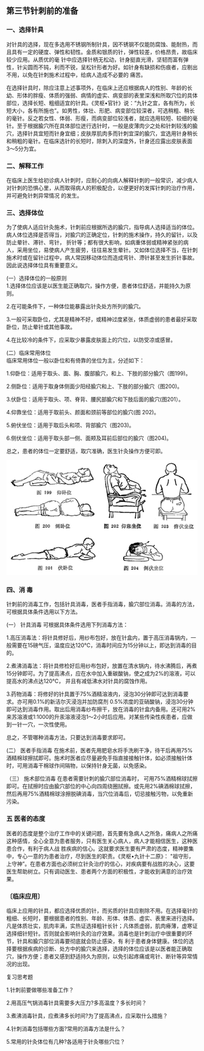 ## 第三节针刺前的准备

### 一、选择针具

对针具的选择，现在多选用不锈钢所制针具，因不锈钢不仅能防腐蚀、能耐热，而且具有一定的硬度、弹性和韧性。金质和银质的针，弹性较差，价格昂贵，故临床较少应用。从质优的毫 针中应选择针柄无松动，针身挺直光滑，坚韧而富有弹性，针尖圆而不钝，利而不锐，呈松针形者为好。如针身有缺损和伤痕者，应剔出不用，以免在针刺施术过程中，给病人造成不必要的 痛苦。

在选择针具时，除应注意上述事项外，在临床上还应根据病人的性别、年龄的长幼、形体的胖瘦、体质的强弱、病情的虚实、病变部的表里深浅和所取穴位的具体部位，选择长短、粗细适宜的针具。《灵枢•官针》说：“九针之宜，各有所为，长短大小，各有所施也”。如男性，体壮、形肥、病变部位较深者，可选稍粗、稍长的毫针。反之若女性、体弱、形瘦，而病变部位较浅者，就应选用较短、较细的毫针。至于根据腧穴所在具体部位迸行选针时，一般是皮薄肉少之处和针刺较浅的腧穴，选择针具宜短而针身宜细；皮肤厚肌肉多而针刺宜深的腧穴，宜选用针身稍长和稍粗的毫针。在临床选针的长短时，除刺入的深度外，针身还应露出皮肤表面3〜5分为宜。 

### 二、解释工作

在临床上医生给初诊病人针刺时，应耐心的向病人解释针刺的一般常识，减少病人对针刺的恐惧心里，从而取得病人的积极配合，以便更好的发挥针刺的治疗作用，并可避免针刺异常情况 的发生。

### 三、选择体位

为了使病人适应针灸施术，针刺前应根据所选的腧穴，指导病人选择适当的体位。病人体位选择是否得当，对腧穴的正确定位，针刺的施术操作，持久的留针，以及防止晕针、滞针、弯针， 折针等；都有很大影响，如病重体弱或精神紧张的病人，采用坐位，易使病人产生疲劳，往往易发生晕针。又如体位选择不当，在针刺施术时或在留针过程中，病人常因移动体位而造成弯针、滯针甚至发生折针事故。因此说选择体位具有重要意义。

(一）选择体位的一般原则	
1.选择体位应该是以医生能正确取穴，操作方便，患者体位舒适，并能持久为原则。	

2.在可能条件下，一种体位能暴露出针灸处方所列的腧穴。

3.一般可采取卧位，尤其是精神不好，或精神过度紧张，体质虚弱的患者最好采取卧位，防止晕针或其他事故。

4.在比较冷的条件下，应采取少暴露皮肤面上的穴位，以防受凉或感冒。

(二）临床常用体位      
临床常用体位一般以卧位和有倚靠的坐位为主，分述如下：

1.仰卧位：适用于取头、面、胸、腹部腧穴，和上、下肢的部分腧穴（图199)。

2.侧卧位：适用于取身体侧面少阳经腧穴和上、下肢的部分腧穴（图200)。

3.伏卧位：适用于取头、项、脊背、腰尻部腧穴和下肢后面的腧穴(图201）。

4.仰靠坐位：适用于取前头、颜面和颈前等部位的腧穴(图 202)。 

5.俯伏坐位：适用于取后头和项、背部腧穴（图203)。

6.侧伏坐位：适用于取头部一侧、面颊及耳前后部位的腧穴（图204)。

总之，患者的体位一定要舒适，取穴准确，医生针灸操作方便可即。

![](./img/图199、200、201、202、203、204.jpg)

### 四、消 毒

针刺前的消毒工作，包括针具消毒，医者手指消毒，腧穴部位消毒。消毒的方法，可根据具体条件选用以下方法。

(一）	针具消毒     可根据具体条件选用下列消毒方法：

1.高压消毒法：将针具修好后，用纱布包好，放在针盒内，置于高压消毒锅内，一般需要在15磅气压，温度应达120℃，消毒时间应为15分钟以上，即达到消毒的目的。

2.煮沸消毒法：将针具修检好后用纱布包好，放置在清水锅内，待水沸腾后，再煮15分钟即可。为了提高沸点，应在水中加入重碳酸钠，使之成为2%的溶液，可以提高水的沸点达120℃， 并且有减低沸水对针具的腐蚀作用。

3.药物消毒：将修好的针具置于75%酒精溶液内，浸泡30分钟即可达到消毒要求。亦可用0.1%的新洁尔灭浸泡并加防腐剂 0.5%浓度的亚硝酸钠，浸泡30分钟即可达到消毒作用。取出后用消毒纱布擦干，放在消毒的针盒内备用。还可用2%来苏溶液或1:1000的升汞溶液浸泡1〜2小时后应用。对某些传染性疾患者，应做到一针一穴，一次性使用。

总之，不管哪种消毒方法，只要达到消毒要求即可。

(二）	医者手指消毒   在施术前，医者先用肥皂水将手洗刷干净，待干后再用75%酒精棉球擦拭即可。施术时医者应尽量避免手指直接接触针体，如必须接触针体时，可用消毒干棉球作间隔物，以保持针身无菌，以免感染。

（三）	施术部位消毒   在患者需要针刺的腧穴部位消毒时， 可用75%酒精棉球拭擦即可。在拭擦时应由腧穴部位的中心向四周绕圈拭擦。或先用2%碘酒棉球拭擦，然后再用75%酒精棉球涂擦脱碘消毒，当穴位消毒后，切忌接触污物，以免重新污染。

### 五 医者的态度

医者的态度是整个治疗工作中的关键问题，首先要有急病人之所急，痛病人之所痛这种感情，全心全意为患者服务，只有医生关心病人，病人才能相信医生，这种医患合作，有利于病人战 胜疾病的信心。这就要求医生要有严肃的态度，精神要集中，专心一意的为患者治疗，尽到医生的职责。《灵枢•九针十二原》： "祖守形，上守神”。在患者方面也必须树立针灸治疗的信心，对疾病要有战胜的决心，这要医生帮助树立。只有调动医生、患者两个方面的积极性，才能收到满意的治疗效果。

### 〔临床应用〕

临床上应用的针具，都应选择优质的针，而劣质的针具应剔除不用。在选择毫针的粗细、长短时，要根据患者的性别、年龄、形体、体质、虚实、表里来进行选择。凡是体质壮实，肌肉丰满，实热证选择粗针长针；凡体质虚弱，肌肉瘠薄，虚寒证选择细针短针。否则就会影响针灸的治疗效果。消毒也是针刺治疗中很重要的环节，针具和腧穴部位消毒要彻底就会防止感染，有 利于患者身体健康。体位的选择要根据疾病的诊断、处方中的腧穴来选择，选择的体位应该是以医者能正确取穴，操作方便；患者又感到舒适持久为原则，以免引起疼痛或弯针、断针等异常情况的出现。

复习思考题

1.针刺前要做哪些准备工作？

2.用高压气锅消毒针具需要多大压力?多高温度？多长时间？

3.煮沸消毒针具，应煮沸多长时间?为了提高沸点，应采取什么措施？

4.针刺消毒包括哪些方面?常用的消毒方法是什么？

5.常用的针灸体位有几种?各适用于针灸哪些穴位？

